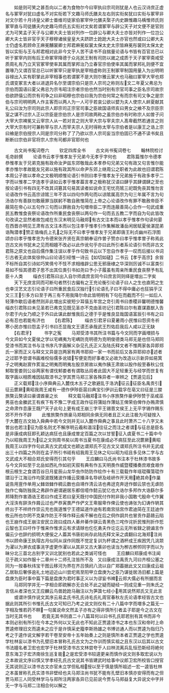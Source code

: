 <!-- { "loadSidebar": true } -->
　　如是则可笑之甚吾向以二者为食物尔今曰宰执曰宗司则犹是人也云汉诗庶正虚名与冢宰对犹曰虚名不对实衔若下文趣马师氏膳夫左右则实衔矣犹曰实衔与冢宰非对文尔若十月诗皇父卿士畨维司徒家伯冢宰仲允膳夫棸子内史蹶惟趣马楀惟师氏则冢宰直与司徒膳夫内史趣马师氏五实衔对文矣若谓冢宰与辟公天子对文便不是官则尤为可笑孟子天子与公卿大夫士皆对列作一位辟公与卿大夫士亦皆对列作一位岂公卿大夫士皆非官乎天子穆穆诸侯皇皇大夫跻跻士跄跄大夫士亦官也然或曰公卿大夫士仍虚名若顾命王麻冕黼裳卿士邦君麻冕蚁裳太保太史太宗皆麻冕彤裳则太保太史皆以实衔与王与邦君相对此非今文乎人苦不读书不自揣量论语与书皆有百官总已以听于冢宰内则有后王命冢宰降德于众兆民王制有司防以嵗之成质于天子冢宰斋戒受质周礼有乃立天官冢宰使率其属而掌邦治乃立春官宗伯使率其属而掌邦礼则便不宜置喙乃又谓百官总已以听冢宰只是宰执是宰相虚称则王制冢宰制国用量入为出明明谷禄出入实有职掌此非宰相事也若谓冢不是大则尔雅云冢大也马融曰冢宰大宰也郑氏谓变冢言大者以进退异名尔至谓宗伯只是宗人宗司之称则左文二年夏父弗忌为宗伯而国语曰夏父弗忌为宗韦昭注宗者宗伯也然当时别有宗官司事之臣名宗司故宗伯欲跻僖公而宗有司争之曰非昭穆也宗伯曰我为宗伯何常之有而宗有司又争之是宗伯与宗司明明两人作主客而以两人为一人可乎若哀公欲以嬖为夫人使宗人衅夏献其礼公曰汝为宗司则此宗人即宗司正宗官司事之臣故国语师亥曰男女之飨不及宗臣宗室之谋不过宗人正以宗臣是宗伯宗人是宗司故两称之虽宗伯亦有时称宗人如曽子问大宰大宗裨冕又云宰宗人从一若对言之则大宰大宗与宰夫宗人髙卑截然若通言之则大宰大宗有时可兼称宰与宗人而宰夫宗人无时得称太宰与宗伯者是以康王之诰上宗曰飨是宗伯授宗人同是宗司分称了了乃欲以宗人宗司妄当宗伯固已不通不读书矣且断断曰宗伯非官将宗人宗有司都非官耶何也









　　古文尚书寃词卷六
　　钦定四库全书
　　古文尚书寃词卷七
　　翰林院检讨毛竒龄撰
　　论语书云孝乎惟孝友于兄弟今无孝乎字何也
　　君陈篇惟尔令德孝恭惟孝友于兄弟克施有政命汝尹兹东郊敬哉此本孝恭句兄弟又句有政又句言惟尔能孝亦惟尔孝故能友兄弟以施有政其所以命尹东郊上继周公之职者为此故也旧谓君陈本周公子故以孝命之文极明顺惟论语引书则曰孝乎惟孝友于兄弟施于有政多孝乎二字而以惟孝二字连孝乎读如云孝乎惟孝葢言孝之极称犹汉语曰肆乎其肆谓肆之至也按论语引书有四无不改其词簒其句易其读者如说命王宅忧亮隂三祀既免丧其惟勿言论语改作书云高宗谅隂三年不言以四句作两句而以谅隂属高宗为句三年属不言为句汤诰尔有善朕勿敢蔽罪当朕躬不敢自赦惟简在上帝之心论语改作有罪不敢赦帝臣不蔽简在帝心以五句作三句而以罪赦自为句増帝臣二字而连蔽善简心合作一句武成重民五教惟食丧祭论语改作所重民食丧祭以两句作一句而去五教二字而自为句此皆改句改读之显然者故包咸在东汉末明见马融郑有古文注本而以孝乎惟孝作句读何晏在西晋亦明见王肃有古文注本而以包注孝乎惟孝引作集解故潘岳闲居赋夏侯湛昆弟诰陶潜孝赞正值梅氏上孔之际无不曰孝乎惟孝友于兄弟即唐王利贞幽州石浮图颂亦曰孝乎惟孝忠为令德宋张齐贤在真宗朝奉诏作曽子赞亦曰孝乎惟孝曽子称焉此岂古文尚书犹未之见而相嬗不改必以此作讹句乎亦曰此所引者系论语引书而非古文君陈之原文也自后儒作集注误以孝乎作句致书云以下忽自作孝乎一叹而后接以书词引古者无此体矣徐仲山曰论语引经惟一诗云【如切如磋】二书云【孝乎高宗】余皆不标所自其引诗如巧笑倩兮不忮不求相维辟公思无邪唐棣之华深则厉诚不以富类引易如不恒其德君子思不出其位类引书如尧曰予小子履虽有周亲所重民食丧祭予有乱臣十人类
　　缁衣引君陈曰出入自尔师虞庶言同今曰庶言同则绎是増出二字矣
　　天下无庶言同而可断句者然引古偏有之王充论衡引论语子曰人之生也直罔之生也幸汉艺文志引论语子曰所重民食后汉独行引论语孔子曰不得中庸必也狂狷乎汉文三王引多方曰至于再三有不用我降尔命此皆明明有下句在而截而不引一如后人轻薄作歇后语者然则非此増出实彼短少耳僖五年宫之竒引周书曰黍稷非馨明德惟馨缁衣引君陈曰未见圣若已弗克见既见圣亦不克由圣坊记引君陈曰尔有嘉谋嘉猷入告尔君于内女乃顺之于外曰此谋此猷惟我后之德于乎是惟良显哉国语富辰引书有之曰必有忍也若能有济也
　　【右君陈】
　　缁衣引君牙曰夏暑雨小民惟曰怨资冬祈寒小民亦惟曰怨孟子引书曰丕显哉文王谟丕承哉武王烈佑启我后人咸以正无缺
　　【右君牙】
　　书字之寃
　　马郑受漆书其所注书篇与今文同而字画増损与今文异如今文夏侯之学以宅嵎夷为宅嵎防克明德为克明俊德类马郑无是也但马郑同受漆书而其注书与注书序凡字画解义杂见孔氏正义及陆氏释文者不惟两家各异即郑氏一家而正义与释文又异是岂两家有两书耶抑一家一书而前后又各异耶抑亦述者之过耶予尝谓书画难校俗儒多讹错写便变而好事者又必故为改造以示新异如易箕子之明夷赵賔作荄滋之明夷而明夷左股京房故以夷作胰王肃故以股作般至春秋公伐邾取訾娄则公谷两家有谓伐邾娄者有谓取丛闾者此固大不足轻重无与经学而世复有取字画以相质难因姑取漆书之学其贾马郑三家各殊异者一审辨之【贾逵见后】
　　正义载郑注小序舜典云入麓伐木五子之歌避乱于洛汭征云征臣名禹贡引征云篚厥黄昭我周王咸有一德作伊陟臣扈曰典宝引伊训云载孚在亳又曰征是三朡旅獒云獒读曰豪谓酋豪之长
　　释文载马融郑注书小序旅獒作豪伊陟赞于巫咸巫男巫也金縢武王有疾下有不豫二字成王政作征将蒲姑作薄姑王俾荣伯俾作办贿肃慎之命肃作息康王既尸天子此句上更有成王崩三字平王锡晋文侯王上无平字锡作赐东郊不开作不辟
　　此惟旅獒作旅豪马郑相同余俱无同者且正义此注极为可疑按入于大麓在古文始入舜典中若今文则并无以入麓作舜典之事且此时萧齐二十八字又未曽出也若注征为臣名则尤不解序明云羲和湎淫往征之而注之者谓与征总是臣名是非康成病狂即孔颖达病狂也且康成曽定百篇之次以甘誓征入虞夏书二十篇中今乃以昭我周王为征之文则周书矣以周书当夏书在康成必不病狂至此况篚厥黄昭我周王以四字作句此真古文武成文也颖达谓郑氏不见古文又谓郑氏所注书并无武成出三十四篇之外则在孟子所引书祗有绍我周王见休之句以昭为绍且多见休二字与古文武成大不相合郑氏安得而引其句乎
　　王应麟曰马氏尚书注本于杜林漆书故多与今文异如至于北岳如西礼作如初天叙有典有作五天明畏作威暨稷播奏庶艰食艰作根云根生之食谓百谷日月星辰山龙华虫作防防作绘作十有三载载作年瑶琨篠簜琨作瑻沿于江海沿作均荥波既猪波作播云荥播泽名导岍及岐岍作开天用絶其命作巢诞告用亶作单用乂雠敛雠作稠云数也自靖作清云洁也弗迓克奔迓作御云禁也无虐防独作亡侮防独我之弗辟作避谓避居东都信噫作懿云犹亿也大诰尔多邦作大诰繇尔多邦降割作害酒诰王若曰作成王若曰皇天既付中国民付作附非我小国敢弋殷命弋作翼大淫泆有辞泆作屑云过也严恭寅畏严作俨文王卑服卑作俾云使也诪张为幻诪作辀其终出于不祥终作崇云充也我道惟宁王德延道作迪有若南宫括宫作君迪简在王廷迪作攸云所也尔罔不克臬作防王不怿作释云疾不解也在后之侗作詷共也冒贡作勗赣云陷也王崩作成王崩注安民立政曰成四人綦弁綦作骐云青黑色三咤作诧折民惟刑折作悊云智也王曰吁作于惟来作惟求云有求请赇也仡仡勇夫作讫讫云无所省録之貌谝言作偏云少也辞约损明大便佞之人葢其书唐初尚存此陆氏释文采之虞翻曰北海郑注尚书以顾命康王执瑁古月似同从误作同既不觉定复训为杯谓之酒杯成王疾困凭几洮颒为濯以为澣衣成事洮字虚更作濯以从其非又古大篆卯也读当为栁古栁夘同字而以为昧分北三苗北古别字又训北犹别也若此之类诚可怪也
　　王应麟曰郑康成书注闻见于疏义如作服十二章州十二师孔注皆所不及　又曰康成注禹贡九河曰齐桓公塞之同为一按春秋纬宝干图云移河为界在齐吕慎阏八流以自广郑葢据此文又曰康成云祖乙居耿后奢侈逾礼土地迫近山川尝圯焉至阳甲立盘庚为之臣乃谋徙居汤旧都上篇是盘庚为臣时事中篇下篇是盘庚为君时事正义以为谬妄书裨云郑大儒必有所据而言
　　马郑同学并无一字相合即疏解亦无合处不此之疑而疑经一则成见重一则朱氏之言信从者深也又王应麟云鸟兽跄跄马融注以为笋簴七经小用其说然郑氏又无此言
　　或谓许慎作说文其序云易孟氏书孔氏诗毛氏礼周官春秋左氏论语孝经皆古文也据此则其所引书惟孔氏古文可知已乃考之说文则仅有二十八篇中字而増多之篇无一字相及惟若药不瞑一句属说命文然孟子亦有之得非慎所引者孟子耶是今之古文在当时无其书也
　　若竟无其书则直二十八篇耳何以曰书孔氏耶若别有其书而非今本则必别有所引在今本之外何以又无此也不知此正贾逵漆书之本也东汉和帝时上命贾逵修理旧文而逵未之应于是许慎采史籀李斯扬雄之书博访通人而以贾逵为指归乃考之于逵作说文解字若干卷至安帝十五年始奏上之则是慎所本者正贾逵之学也贾逵学杜林妄以漆书为孔壁旧本冒称孔氏古文为之作训而慎实祖之且东汉以后其以古文书法嬗名者卫宏也宏学于杜林受漆书古文林尝夸于人曰林流离兵乱恒恐斯经将絶何意东海卫子宏济南徐生巡复能之是宏受漆书较逵更亲而慎作说文则多取宏说以为之本故说文序曰慎又学孝经孔氏古文说其书皆建武时给事中议郎卫宏所校皆口授官无其说则正以漆书古文亦官未立学但私相授以至于慎是慎所祖述一宏一逵皆杜林之本虽冒称孔氏实漆书非壁经也夫马郑注尚书犹不能有孔壁旧本慎亦安得而有之但贾马郑三人同受林学马与郑所注两家各异已见前说今贾与马郑益复大异说文中字并无一字与马郑二注相合何以解之
